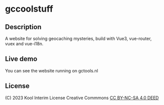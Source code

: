 # gccoolstuff

## Description

A website for solving geocaching mysteries, build with Vue3, vue-router, vuex and vue-i18n.

## Live demo

You can see the website running on gctools.nl

## License

(C) 2023 Kool Interim
License Creative Commmons <a href="https://creativecommons.org/licenses/by-nc-sa/4.0/">CC BY-NC-SA 4.0 DEED</a>

